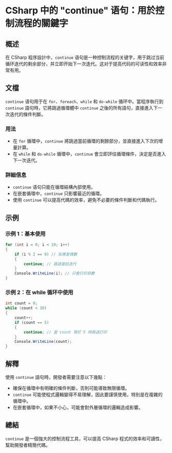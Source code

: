 <!--
Meta Description: # CSharp 中的 "continue" 语句：用於控制流程的關鍵字 ## 概述 在 CSharp 程序設計中，`continue` 语句是一种控制流程的关键字，用于跳过当前循环迭代的剩余部分，并立即开始下一次迭代。这对于提高代码的可读性和效率非常有用。 ## 文檔 `continue` 语句用...
Meta Keywords: continue, while, count, csharp, 語句時
-->

# CSharp 中的 "continue" 语句：用於控制流程的關鍵字

## 概述
在 CSharp 程序設計中，`continue` 语句是一种控制流程的关键字，用于跳过当前循环迭代的剩余部分，并立即开始下一次迭代。这对于提高代码的可读性和效率非常有用。

## 文檔
`continue` 语句用于在 `for`、`foreach`、`while` 和 `do-while` 循环中。當程序執行到 `continue` 語句時，它將跳過循環體中 `continue` 之後的所有語句，直接進入下一次迭代的條件判斷。

### 用法
- 在 `for` 循環中，`continue` 將跳過當前循環的剩餘部分，並直接進入下次的增量計算。
- 在 `while` 和 `do-while` 循環中，`continue` 會立即評估循環條件，決定是否進入下一次迭代。

### 詳細信息
- `continue` 语句只能在循環結構內部使用。
- 在嵌套循環中，`continue` 只影響最近的循環。
- 使用 `continue` 可以提高代碼的效率，避免不必要的條件判斷和代碼執行。

## 示例
### 示例 1：基本使用
```csharp
for (int i = 0; i < 10; i++)
{
    if (i % 2 == 0) // 如果是偶數
    {
        continue; // 跳過當前迭代
    }
    Console.WriteLine(i); // 只會打印奇數
}
```

### 示例 2：在 while 循环中使用
```csharp
int count = 0;
while (count < 10)
{
    count++;
    if (count == 5)
    {
        continue; // 當 count 等於 5 時跳過打印
    }
    Console.WriteLine(count);
}
```

## 解釋
使用 `continue` 語句時，開發者需要注意以下幾點：
- 確保在循環中有明確的條件判斷，否則可能導致無限循環。
- `continue` 可能使程式邏輯變得不易理解，因此要謹慎使用，特別是在複雜的循環中。
- 在嵌套循環中，如果不小心，可能會對外層循環的邏輯造成影響。

## 總結
`continue` 是一個強大的控制流程工具，可以提高 CSharp 程式的效率和可讀性，幫助開發者精簡代碼。